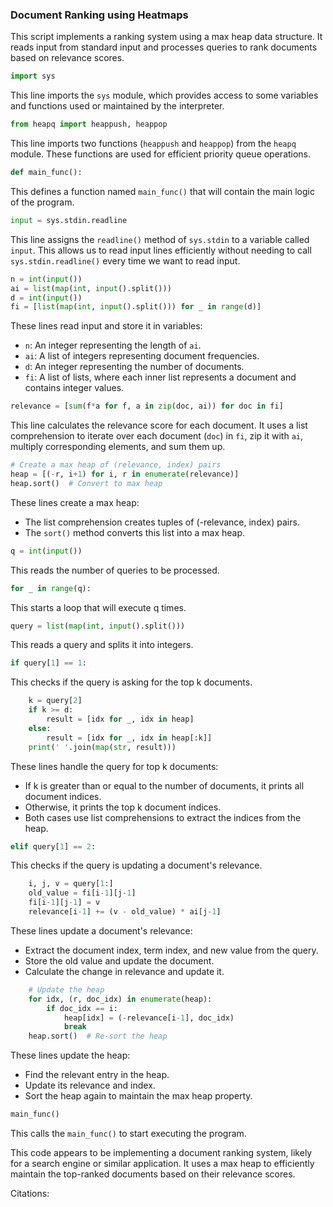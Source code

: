 ### Document Ranking using Heatmaps

This script implements a ranking system using a max heap data structure. It reads input from standard input and processes queries to rank documents based on relevance scores.

```python
import sys
```
This line imports the `sys` module, which provides access to some variables and functions used or maintained by the interpreter.

```python
from heapq import heappush, heappop
```
This line imports two functions (`heappush` and `heappop`) from the `heapq` module. These functions are used for efficient priority queue operations.

```python
def main_func():
```
This defines a function named `main_func()` that will contain the main logic of the program.

```python
input = sys.stdin.readline
```
This line assigns the `readline()` method of `sys.stdin` to a variable called `input`. This allows us to read input lines efficiently without needing to call `sys.stdin.readline()` every time we want to read input.

```python
n = int(input())
ai = list(map(int, input().split()))
d = int(input())
fi = [list(map(int, input().split())) for _ in range(d)]
```
These lines read input and store it in variables:
- `n`: An integer representing the length of `ai`.
- `ai`: A list of integers representing document frequencies.
- `d`: An integer representing the number of documents.
- `fi`: A list of lists, where each inner list represents a document and contains integer values.

```python
relevance = [sum(f*a for f, a in zip(doc, ai)) for doc in fi]
```
This line calculates the relevance score for each document. It uses a list comprehension to iterate over each document (`doc`) in `fi`, zip it with `ai`, multiply corresponding elements, and sum them up.

```python
# Create a max heap of (relevance, index) pairs
heap = [(-r, i+1) for i, r in enumerate(relevance)]
heap.sort()  # Convert to max heap
```
These lines create a max heap:
- The list comprehension creates tuples of (-relevance, index) pairs.
- The `sort()` method converts this list into a max heap.

```python
q = int(input())
```
This reads the number of queries to be processed.

```python
for _ in range(q):
```
This starts a loop that will execute q times.

```python
query = list(map(int, input().split()))
```
This reads a query and splits it into integers.

```python
if query[1] == 1:
```
This checks if the query is asking for the top k documents.

```python
    k = query[2]
    if k >= d:
        result = [idx for _, idx in heap]
    else:
        result = [idx for _, idx in heap[:k]]
    print(' '.join(map(str, result)))
```
These lines handle the query for top k documents:
- If k is greater than or equal to the number of documents, it prints all document indices.
- Otherwise, it prints the top k document indices.
- Both cases use list comprehensions to extract the indices from the heap.

```python
elif query[1] == 2:
```
This checks if the query is updating a document's relevance.

```python
    i, j, v = query[1:]
    old_value = fi[i-1][j-1]
    fi[i-1][j-1] = v
    relevance[i-1] += (v - old_value) * ai[j-1]
```
These lines update a document's relevance:
- Extract the document index, term index, and new value from the query.
- Store the old value and update the document.
- Calculate the change in relevance and update it.

```python
    # Update the heap
    for idx, (r, doc_idx) in enumerate(heap):
        if doc_idx == i:
            heap[idx] = (-relevance[i-1], doc_idx)
            break
    heap.sort()  # Re-sort the heap
```
These lines update the heap:
- Find the relevant entry in the heap.
- Update its relevance and index.
- Sort the heap again to maintain the max heap property.

```python
main_func()
```
This calls the `main_func()` to start executing the program.

This code appears to be implementing a document ranking system, likely for a search engine or similar application. It uses a max heap to efficiently maintain the top-ranked documents based on their relevance scores.

Citations:
